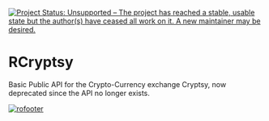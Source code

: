 
[![Project Status: Unsupported – The project has reached a stable, usable state but the author(s) have ceased all work on it. A new maintainer may be desired.](http://www.repostatus.org/badges/latest/unsupported.svg)](http://www.repostatus.org/#unsupported)

RCryptsy
========

Basic Public API for the Crypto-Currency exchange Cryptsy, now deprecated since the API no longer exists.

[![rofooter](http://ropensci.org/public_images/github_footer.png)](http://ropensci.org)
